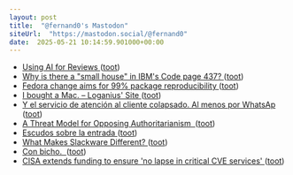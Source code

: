 ```yaml
---
layout: post
title:  "@fernand0's Mastodon"
siteUrl:  "https://mastodon.social/@fernand0"
date:  2025-05-21 10:14:59.901000+00:00
---
```

*  [Using AI for Reviews ](https://blog.computationalcomplexity.org/2025/05/using-ai-for-reviews.htm) ([toot](https://mastodon.social/@fernand0/114545295353036451))
*  [Why is there a "small house" in IBM's Code page 437? ](https://blog.glyphdrawing.club/why-is-there-a-small-house-in-ibm-s-code-page-437) ([toot](https://mastodon.social/@fernand0/114545074126035218))
*  [Fedora change aims for 99% package reproducibility ](https://lwn.net/Articles/1014979) ([toot](https://mastodon.social/@fernand0/114544851493367583))
*  [I bought a Mac. – Loganius' Site ](https://loganius.org/2025/04/i-bought-a-mac) ([toot](https://mastodon.social/@fernand0/114543211197113414))
*  [Y el servicio de atención al cliente colapsado. Al menos por WhatsAp ](https://mastodon.social/@fernand0/114541634242251810) ([toot](https://mastodon.social/@fernand0/114541634242251810))
*  [A Threat Model for Opposing Authoritarianism  ](https://buttondown.com/JuliaAngwin/archive/a-threat-model-for-opposing-authoritarianism) ([toot](https://mastodon.social/@fernand0/114541423558817525))
*  [Escudos sobre la entrada ](https://www.flickr.com/photos/fernand0/54527436430) ([toot](https://mastodon.social/@fernand0/114541344579347262))
*  [What Makes Slackware Different?   ](https://4c6e.xyz/what_makes_slackware_different.txt) ([toot](https://mastodon.social/@fernand0/114541074431166054))
*  [Con bicho.  ](https://avecesunafoto.wordpress.com/2025/05/19/con-bicho) ([toot](https://mastodon.social/@fernand0/114541050594562250))
*  [CISA extends funding to ensure 'no lapse in critical CVE services' ](https://www.bleepingcomputer.com/news/security/cisa-extends-funding-to-ensure-no-lapse-in-critical-cve-services) ([toot](https://mastodon.social/@fernand0/114540787648583217))
